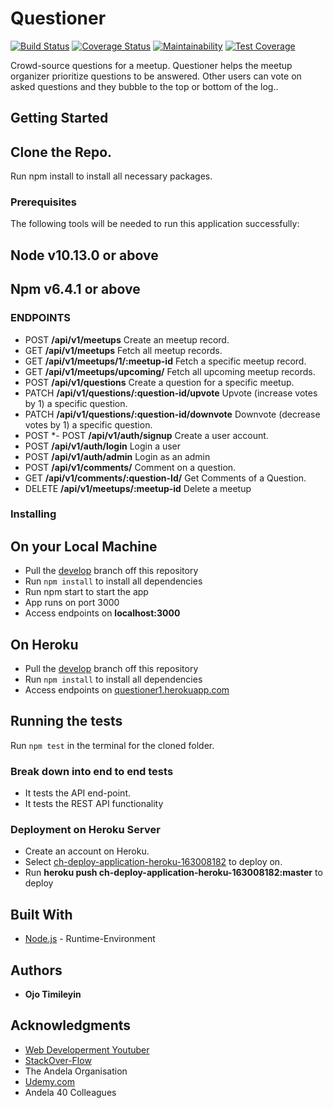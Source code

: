 # Questioner
[![Build Status](https://travis-ci.org/openwell/questioner.svg?branch=develop)](https://travis-ci.org/openwell/questioner)
[![Coverage Status](https://coveralls.io/repos/github/openwell/questioner/badge.svg?branch=develop)](https://coveralls.io/github/openwell/questioner?branch=develop)
[![Maintainability](https://api.codeclimate.com/v1/badges/a3a966589be730bc865e/maintainability)](https://codeclimate.com/github/openwell/questioner/maintainability)
[![Test Coverage](https://api.codeclimate.com/v1/badges/a3a966589be730bc865e/test_coverage)](https://codeclimate.com/github/openwell/questioner/test_coverage)

Crowd-source questions for a meetup. Questioner helps the meetup organizer prioritize
questions to be answered. Other users can vote on asked questions and they bubble to the top
or bottom of the log..

## Getting Started

Clone the Repo.
-------------
Run npm install to install all necessary packages.

### Prerequisites

The following tools will be needed to run this application successfully:

Node v10.13.0 or above
---
Npm v6.4.1 or above
---

### ENDPOINTS

- POST **/api/v1/meetups** Create an meetup record.
- GET **/api/v1/meetups** Fetch all meetup records.
- GET **/api/v1/meetups/1/:meetup-id** Fetch a specific meetup record.
- GET **/api/v1/meetups/upcoming/** Fetch all upcoming meetup records.
- POST **/api/v1/questions** Create a question for a specific meetup.
- PATCH **/api/v1/questions/:question-id/upvote** Upvote (increase votes by 1) a specific question.
- PATCH **/api/v1/questions/:question-id/downvote** Downvote (decrease votes by 1) a specific question.
- POST *- POST **/api/v1/auth/signup** Create a user account.
- POST **/api/v1/auth/login** Login a user
- POST **/api/v1/auth/admin** Login as an admin
- POST **/api/v1/comments/** Comment on a question.
- GET **/api/v1/comments/:question-Id/** Get Comments of a Question.
- DELETE **/api/v1/meetups/:meetup-id** Delete a meetup

### Installing

## On your Local Machine
- Pull the [develop](https://github.com/openwell/questioner) branch off this repository
- Run `npm install` to install all dependencies
- Run npm start to start the app
- App runs on port 3000
- Access endpoints on **localhost:3000**

## On Heroku
- Pull the [develop](https://github.com/openwell/questioner) branch off this repository
- Run `npm install` to install all dependencies
- Access endpoints on [questioner1.herokuapp.com](https://questioner1.herokuapp.com/api/v1)

## Running the tests

Run `npm test` in the terminal for the cloned folder.

### Break down into end to end tests

- It tests the API end-point.
- It tests the REST API functionality

### Deployment on Heroku Server

- Create an account on Heroku.
- Select [ch-deploy-application-heroku-163008182](https://github.com/openwell/sendIT/tree/ch-deploy-application-heroku-163008182) to deploy on.
- Run **heroku push ch-deploy-application-heroku-163008182:master** to deploy

## Built With

* [Node.js](http://www.nodejs.org/) - Runtime-Environment

## Authors

* **Ojo Timileyin**

## Acknowledgments
* [Web Developerment Youtuber](htttps://youtube.com)
* [StackOver-Flow](https://stackoverflow.org)
* The Andela Organisation
* [Udemy.com](https://udemy.com)
* Andela 40 Colleagues
